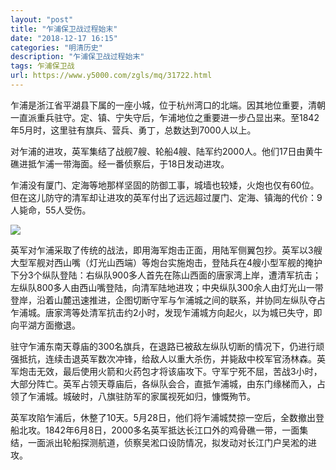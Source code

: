 ```yaml
---
layout: "post"
title: "乍浦保卫战过程始末"
date: "2018-12-17 16:15"
categories: "明清历史"
description: "乍浦保卫战过程始末"
tags: 乍浦保卫战
url: https://www.y5000.com/zgls/mq/31722.html
---
```






乍浦是浙江省平湖县下属的一座小城，位于杭州湾口的北端。因其地位重要，清朝一直派重兵驻守。定、镇、宁失守后，乍浦地位之重要进一步凸显出来。至1842年5月时，这里驻有旗兵、营兵、勇丁，总数达到7000人以上。

对乍浦的进攻，英军集结了战舰7艘、轮船4艘、陆军约2000人。他们17日由黄牛礁进抵乍浦一带海面。经一番侦察后，于18日发动进攻。

乍浦没有厦门、定海等地那样坚固的防御工事，城墙也较矮，火炮也仅有60位。但在这儿防守的清军却让进攻的英军付出了远远超过厦门、定海、镇海的代价：9人毙命，55人受伤。

![](https://img.y5000.com/uploads/allimg/180730/8-1PI01541143c.jpg)

英军对乍浦采取了传统的战法，即用海军炮击正面，用陆军侧翼包抄。英军以3艘大型军舰对西山嘴（灯光山西端）等炮台实施炮击，登陆兵在4艘小型军舰的掩护下分3个纵队登陆：右纵队900多人首先在陈山西面的唐家湾上岸，遭清军抗击；左纵队800多人由西山嘴登陆，向清军陆地进攻；中央纵队300余人由灯光山一带登岸，沿着山麓迅速推进，企图切断守军与乍浦城之间的联系，并协同左纵队夺占乍浦城。唐家湾等处清军抗击约2小时，发现乍浦城方向起火，以为城已失守，即向平湖方面撤退。

驻守乍浦东南天尊庙的300名旗兵，在退路已被敌左纵队切断的情况下，仍进行顽强抵抗，连续击退英军数次冲锋，给敌人以重大杀伤，并毙敌中校军官汤林森。英军炮击无效，最后使用火箭和火药包才将该庙攻下。守军宁死不屈，苦战3小时，大部分阵亡。英军占领天尊庙后，各纵队会合，直抵乍浦城，由东门缘梯而入，占领了乍浦城。城破时，八旗驻防军的家属视死如归，慷慨殉节。

英军攻陷乍浦后，休整了10天。5月28日，他们将乍浦城焚掠一空后，全数撤出登船北攻。1842年6月8日，2000多名英军抵达长江口外的鸡骨礁一带，一面集结，一面派出轮船探测航道，侦察吴淞口设防情况，拟发动对长江门户吴淞的进攻。
